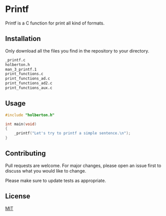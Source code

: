 # Printf

Printf is a C function for print all kind of formats.

## Installation

Only download all the files you find in the repository to your directory.

```bash
_printf.c
holberton.h
man_3_printf.1
print_functions.c
print_functions_ad.c
print_functions_ad2.c
print_functions_aux.c
```

## Usage

```c
#include "holberton.h"

int main(void)
{
	_printf("Let's try to printf a simple sentence.\n");
}
```

## Contributing
Pull requests are welcome. For major changes, please open an issue first to discuss what you would like to change.

Please make sure to update tests as appropriate.

## License
[MIT](https://choosealicense.com/licenses/mit/)
